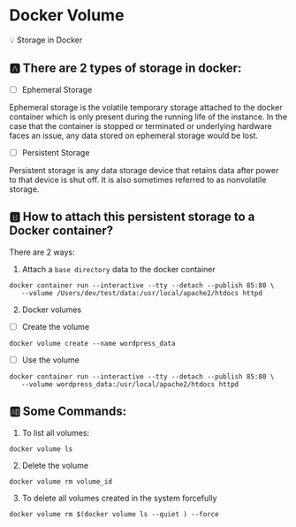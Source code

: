 # Docker Volume

:bulb: Storage in Docker

## :a: There are 2 types of storage in docker:

- [ ] Ephemeral Storage

Ephemeral storage is the volatile temporary storage attached to the docker container which is only present during the running life of the instance. In the case that the container is stopped or terminated or underlying hardware faces an issue, any data stored on ephemeral storage would be lost.

- [ ] Persistent Storage

Persistent storage is any data storage device that retains data after power to that device is shut off. It is also sometimes referred to as nonvolatile storage.

## :b: How to attach this persistent storage to a Docker container?

There are 2 ways:

1. Attach a `base directory` data to the docker container

```
docker container run --interactive --tty --detach --publish 85:80 \
   --volume /Users/dev/test/data:/usr/local/apache2/htdocs httpd
```

2. Docker volumes

- [ ] Create the volume 

```
docker volume create --name wordpress_data
```

- [ ] Use the volume

```
docker container run --interactive --tty --detach --publish 85:80 \
   --volume wordpress_data:/usr/local/apache2/htdocs httpd
```

## :ab: Some Commands:

1. To list all volumes:

```
docker volume ls
```

2. Delete the volume

```
docker volume rm volume_id
```

3. To delete all volumes created in the system forcefully

```
docker volume rm $(docker volume ls --quiet ) --force
```
